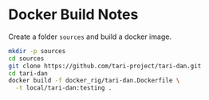 # Docker Build Notes
Create a folder ```sources``` and build a docker image.
```bash
mkdir -p sources
cd sources
git clone https://github.com/tari-project/tari-dan.git
cd tari-dan
docker build -f docker_rig/tari-dan.Dockerfile \
  -t local/tari-dan:testing .
```
